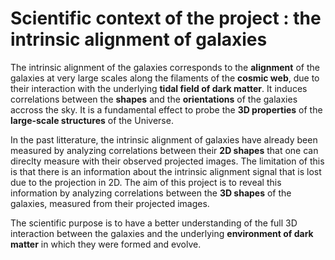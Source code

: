 # Scientific context of the project : the intrinsic alignment of galaxies

The intrinsic alignment of the galaxies corresponds to the **alignment** of the galaxies at very large scales along the filaments of the **cosmic web**, due to their interaction with the underlying **tidal field of dark matter**. It induces correlations between the **shapes** and the **orientations** of the galaxies accross the sky. It is a fundamental effect to probe the **3D properties** of the **large-scale structures** of the Universe. 

In the past litterature, the intrinsic alignment of galaxies have already been measured by analyzing correlations between their **2D shapes** that one can direclty measure with their observed projected images. The limitation of this is that there is an information about the intrinsic alignment signal that is lost due to the projection in 2D. The aim of this project is to reveal this information by analyzing correlations between the **3D shapes** of the galaxies, measured from their projected images. 

The scientific purpose is to have a better understanding of the full 3D interaction between the galaxies and the underlying **environment of dark matter** in which they were formed and evolve. 

